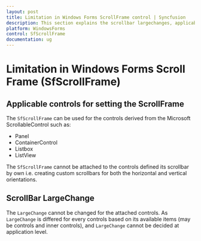 ```yaml
---
layout: post
title: Limitation in Windows Forms ScrollFrame control | Syncfusion
description: This section explains the scrollbar largechanges, applicable control for setting the Syncfusion WinForms SfScrollFrame control and more details.
platform: WindowsForms
control: SfScrollFrame
documentation: ug
---
```


# Limitation in Windows Forms Scroll Frame (SfScrollFrame)

## Applicable controls for setting the ScrollFrame

The `SfScrollFrame` can be used for the controls derived from the Microsoft ScrollableControl such as:

* Panel
* ContainerControl
* Listbox
* ListView

The `SfScrollFrame` cannot be attached to the controls defined its scrollbar by own i.e. creating custom scrollbars for both the horizontal and vertical orientations.

## ScrollBar LargeChange 

The `LargeChange` cannot be changed for the attached controls. As `LargeChange` is differed for every controls based on its available items (may be controls and inner controls), and `LargeChange` cannot be decided at application level. 